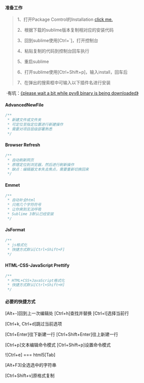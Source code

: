 #### 准备工作
> 1、打开Package Comtrol的Installation [click me.](https://packagecontrol.io/installation)
> 
> 2、根据下载的sublime版本复制相对应的安装代码
>
> 3、回到sublime使用[Ctrl+`]，打开控制台
>
> 4、粘贴复制的代码到控制台回车执行
>
> 5、重启sublime
>
> 6、打开sublime使用[Ctrl+Shift+p]，输入install，回车后
>
> 7、在弹出的搜索框中可输入以下插件名进行安装

  ·有坑：[《please wait a bit while pyv8 binary is being downloaded》](https://github.com/emmetio/pyv8-binaries#readme)


#### AdvancedNewFile
```js
/**
 * 新建文件或文件夹
 * 可定位至指定位置进行新建操作
 * 需要对项目层级部署熟悉
 */
```

#### Browser Refresh 
```js
/** 
 * 自动刷新网页
 * 原理定位到浏览器，然后进行刷新操作
 * 缺点：编辑器文本失去焦点，需要重新切换回来
 */
```

#### Emmet
```js
/** 
 * 自动补全html
 * 只用几个字符符号
 * 让你爽到无法呼吸
 * Sublime 3默认已经安装
 */
```

#### JsFormat
```js
/**
 * js格式化
 * 快捷方式默认[Ctrl+Shift+F]
 */
```

#### HTML-CSS-JavaScript Prettify
```js
/**
 * HTML+CSS+JavaScript格式化
 * 快捷方式默认[Ctrl+Shift+H]
 */
```

#### 必要的快捷方式

[Alt+-]回到上一次编辑处
[Ctrl+h]查找并替换
[Ctrl+l]选择当前行

[Ctrl+k, Ctrl+d]跳过当前选项

[Ctrl+Enter]往下新建一行
[Ctrl+Shift+Enter]往上新建一行

[Ctrl+p]文本编辑命令模式
[Ctrl+Shift+p]设置命令模式

![Ctrl+e] === html5[Tab]

[Alt+F3]全选选中的字符串

[Ctrl+Shift+v]原格式复制

